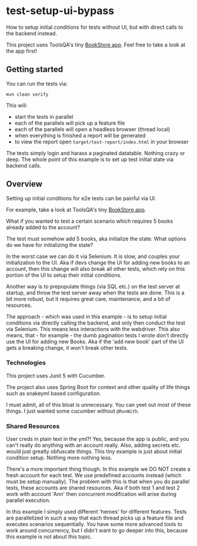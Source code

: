 # test-setup-ui-bypass

How to setup initial conditions for tests without UI, but with direct calls to the backend instead.

This project uses ToolsQA's tiny [BookStore app](https://demoqa.com/books). Feel free to take a look at the app first!

## Getting started

You can run the tests via:

```shell
mvn clean verify
```

This will:
- start the tests in parallel
- each of the parallels will pick up a feature file
- each of the parallels will open a headless browser (thread local)
- when everything is finished a report will be generated
- to view the report open `target/test-report/index.html` in your browser

The tests simply login and harass a paginated datatable.
Nothing crazy or deep.
The whole point of this example is to set up test initial state via backend calls.

## Overview

Setting up initial conditions for e2e tests can be painful via UI.

For example, take a look at ToolsQA's tiny [BookStore app](https://demoqa.com/books).

What if you wanted to test a certain scenario which requires 5 books already added to the account?

The test must somehow add 5 books, aka initialize the state. What options do we have for initializing the state?

In the worst case we can do it via Selenium.
It is slow, and couples your initialization to the UI.
Aka if devs change the UI for adding new books to an account, then this change will also break all other tests,
which rely on this portion of the UI to setup their initial conditions.

Another way is to prepopulate things (via SQL etc.) on the test server at startup,
and throw the test server away when the tests are done. This is a bit more robust, 
but it requires great care, maintenance, and a bit of resources.

The approach - which was used in this example - is to setup initial conditions via directly calling the backend, 
and only then conduct the test via Selenium.
This means less interactions with the webdriver.
This also means, that - for example - the dumb pagination tests I wrote don't directly use the UI for adding new Books.
Aka if the 'add new book' part of the UI gets a breaking change, it won't break other tests.

### Technologies

This project uses Junit 5 with Cucumber.

The project also uses Spring Boot for context and other quality of life things such as snakeyml based configuration.

I must admit, all of this bloat is unnecessary.
You can yeet out most of these things.
I just wanted some cucumber without `@RunWith`.

### Shared Resources

User creds in plain text in the yml?!
Yes, because the app is public, and you can't really do anything with an account really.
Also, adding secrets etc. would just greatly obfuscate things.
This tiny example is just about initial condition setup. Nothing more nothing less.

There's a more important thing though. In this example we DO NOT create a fresh account for each test.
We use predefined accounts instead (which must be setup manually).
The problem with this is that when you do parallel tests, these accounts are shared resources.
Aka if both test 1 and test 2 work with account 'Ann' then concurrent modification will arise during parallel execution.

In this example I simply used different 'heroes' for different features.
Tests are parallelized in such a way that each thread picks up a feature file and executes scenarios sequentially.
You have some more advanced tools to work around concurrency, but I didn't want to go deeper into this, 
because this example is not about this topic.
